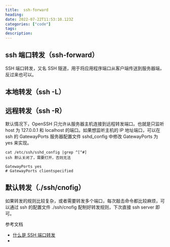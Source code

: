 ```yaml
---
title:  ssh-forward
heading: 
date: 2022-07-22T11:53:10.123Z
categories: ["code"]
tags: 
description: 
---
```



## ssh 端口转发（ssh-forward）

SSH 端口转发，又名 SSH 隧道，用于将应用程序端口从客户端传送到服务器端，反过来也可以。


## 本地转发（ssh -L）



## 远程转发（ssh -R）


默认情况下，OpenSSH 只允许从服务器主机连接到远程转发端口。也就是只监听 host 为 127.0.0.1 和 localhost 的端口。如果想监听主机的 IP 地址端口，可以在 ssh 的  GatewayPorts 服务器配置文件 sshd_config 中修改  GatewayPorts 为 yes  来实现。

```
cat /etc/ssh/sshd_config |grep ^[^#]
ssh 默认关闭了，需要打开，否则无法

GatewayPorts yes
# GatewayPorts clientspecified

```



## 默认转发（./ssh/cnofig）
如果转发的规则比较复杂，或者需要转发多个端口，每次敲击命令都比较麻烦，可以通过 ssh 的配置文件 ./ssh/cnofig 配制好转发规则，下次直接 ssh server 即可。





参考文档 
- [什么是 SSH 端口转发](https://www.ssh.com/academy/ssh/tunneling/example)
- 
